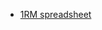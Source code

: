 - [1RM spreadsheet](https://docs.google.com/spreadsheets/d/1iTIKfSvKo5pB94Pxr34NyMIxH1lpFLxNktwqWxoXgRY/edit?usp=drivesdk)
